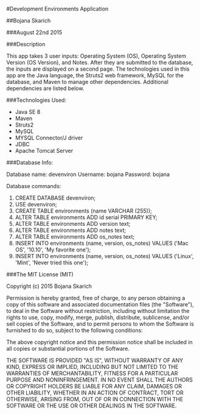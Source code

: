 #Development Environments Application

##Bojana Skarich

###August 22nd 2015

###Description

This app takes 3 user inputs: Operating System (OS), Operating System Version (OS Version), and Notes. After they are submitted to the database, the inputs are displayed on a second page. The technologies used in this app are the Java language, the Struts2 web framework, MySQL for the database, and Maven to manage other dependencies. Additional dependencies are listed below.

###Technologies Used:

* Java SE 8
* Maven
* Struts2
* MySQL
* MYSQL Connector/J driver
* JDBC 
* Apache Tomcat Server



###Database Info:

Database name: devenviron
Username: bojana
Password: bojana

Database commands:

1. CREATE DATABASE devenviron;
2. USE devenviron;
3. CREATE TABLE environments (name VARCHAR (255));
4. ALTER TABLE environments ADD id serial PRIMARY KEY;
5. ALTER TABLE environments ADD version text;
6. ALTER TABLE environments ADD notes text;
7. ALTER TABLE environments ADD os_notes text;
8. INSERT INTO environments (name, version, os_notes) VALUES ('Mac OS', '10.10', 'My favorite one');
9. INSERT INTO environments (name, version, os_notes) VALUES ('Linux', 'Mint', 'Never tried this one');

       
###The MIT License (MIT)

Copyright (c) 2015 Bojana Skarich

Permission is hereby granted, free of charge, to any person obtaining a copy of this software and associated documentation files (the "Software"), to deal in the Software without restriction, including without limitation the rights to use, copy, modify, merge, publish, distribute, sublicense, and/or sell copies of the Software, and to permit persons to whom the Software is furnished to do so, subject to the following conditions:

The above copyright notice and this permission notice shall be included in all copies or substantial portions of the Software.

THE SOFTWARE IS PROVIDED "AS IS", WITHOUT WARRANTY OF ANY KIND, EXPRESS OR IMPLIED, INCLUDING BUT NOT LIMITED TO THE WARRANTIES OF MERCHANTABILITY, FITNESS FOR A PARTICULAR PURPOSE AND NONINFRINGEMENT. IN NO EVENT SHALL THE AUTHORS OR COPYRIGHT HOLDERS BE LIABLE FOR ANY CLAIM, DAMAGES OR OTHER LIABILITY, WHETHER IN AN ACTION OF CONTRACT, TORT OR OTHERWISE, ARISING FROM, OUT OF OR IN CONNECTION WITH THE SOFTWARE OR THE USE OR OTHER DEALINGS IN THE SOFTWARE.